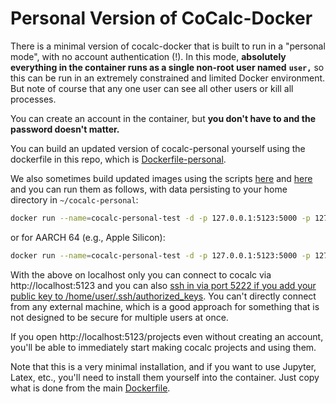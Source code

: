 # Personal Version of CoCalc\-Docker

There is a minimal version of cocalc\-docker that is built to run in a "personal mode", with no account authentication \(!\).  In this mode, **absolutely everything in the container runs as a single non\-root user named** **`user,`** so this can be run in an extremely constrained and limited Docker environment.  But note of course that any one user can see all other users or kill all processes.

You can create an account in the container, but **you don't have to and the password doesn't matter.**   

You can build an updated version of cocalc\-personal yourself using the dockerfile in this repo, which is [Dockerfile\-personal](../../Dockerfile-personal).

We also sometimes build updated images using the scripts [here](../../aarch64-personal) and [here](../../x86_64-personal/) and you can run them as follows, with data persisting to your home directory in `~/cocalc-personal`:

```sh
docker run --name=cocalc-personal-test -d -p 127.0.0.1:5123:5000 -p 127.0.0.1:5222:2222 -v ~/cocalc-personal:/home/user/cocalc/src/data sagemathinc/cocalc-v2-personal
```

or for AARCH 64 \(e.g., Apple Silicon\):

```sh
docker run --name=cocalc-personal-test -d -p 127.0.0.1:5123:5000 -p 127.0.0.1:5222:2222 -v ~/cocalc-personal:/home/user/cocalc/src/data  sagemathinc/cocalc-v2-personal-aarch64 
```

With the above on localhost only you can connect to cocalc via http://localhost:5123 and you can also [ssh in via port 5222 if you add your public key to /home/user/.ssh/authorized\_keys](./ssh.md).  You can't directly connect from any external machine, which is a good approach for something that is not designed to be secure for multiple users at once. 

If you open http://localhost:5123/projects even without creating an account, you'll be able to immediately start making cocalc projects and using them.  

Note that this is a very minimal installation, and if you want to use Jupyter, Latex, etc., you'll need to install them yourself into the container.  Just copy what is done from the main [Dockerfile](../../Dockerfile).

